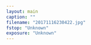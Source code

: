 ```yaml
---
layout: main
caption: ""
filename: "20171116230422.jpg"
fstop: "Unknown"
exposure: "Unknown"
---
```

